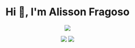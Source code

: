 


<div align="center">
<h1 align="center">Hi 👋, I'm Alisson Fragoso  </h1>
<p align="center">
  <a href="https://skillicons.dev">
    <img src="https://skillicons.dev/icons?i=,git,github,html,css,devto,htmx,nodejs,javascript,vscode&perline=10" />
   
    
  </a>
   <div id="header" align="center">
  
</div>
  </a>
 </a>
</p>
 <div>  
  
  <a href="https://instagram.com/oal1sson" target="_blank"><img src="https://img.shields.io/badge/-Instagram-%23E4405F?style=for-the-badge&logo=instagram&logoColor=white" target="_blank"></a>
    <a href="https://www.linkedin.com/in/alisson-viana-54588a222/" target="_blank"><img src="https://img.shields.io/badge/-LinkedIn-%230077B5?style=for-the-badge&logo=linkedin&logoColor=white" target="_blank"></a> 

